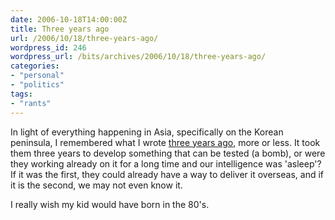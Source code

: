 ```yaml
---
date: 2006-10-18T14:00:00Z
title: Three years ago
url: /2006/10/18/three-years-ago/
wordpress_id: 246
wordpress_url: /bits/archives/2006/10/18/three-years-ago/
categories:
- "personal"
- "politics"
tags:
- "rants"
---
```


In light of everything happening in Asia, specifically on the Korean peninsula, I remembered what I wrote <a href="/2003/01/21/nuclear-blackmail-north-korean-style/" title="Nuclear blackmail, Korean style" alt="Nuclear blackmail, Korean style">three years ago</a>, more or less. It took them three years to develop something that can be tested (a bomb), or were they working already on it for a long time and our intelligence was 'asleep'? If it was the first, they could already have a way to deliver it overseas, and if it is the second, we may not even know it.

I really wish my kid would have born in the 80's.
